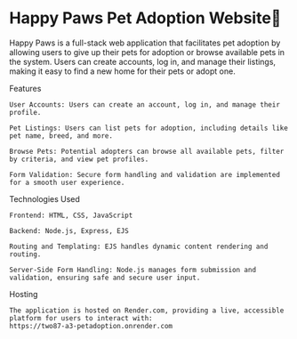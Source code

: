 # Happy Paws Pet Adoption Website🐾

Happy Paws is a full-stack web application that facilitates pet adoption by allowing users to give up their pets for adoption or browse available pets in the system. Users can create accounts, log in, and manage their listings, making it easy to find a new home for their pets or adopt one.


Features

	User Accounts: Users can create an account, log in, and manage their profile.

	Pet Listings: Users can list pets for adoption, including details like pet name, breed, and more.

	Browse Pets: Potential adopters can browse all available pets, filter by criteria, and view pet profiles.

	Form Validation: Secure form handling and validation are implemented for a smooth user experience.



Technologies Used

	Frontend: HTML, CSS, JavaScript

	Backend: Node.js, Express, EJS

	Routing and Templating: EJS handles dynamic content rendering and routing.

	Server-Side Form Handling: Node.js manages form submission and validation, ensuring safe and secure user input.

Hosting

	The application is hosted on Render.com, providing a live, accessible platform for users to interact with:
 	https://two87-a3-petadoption.onrender.com
